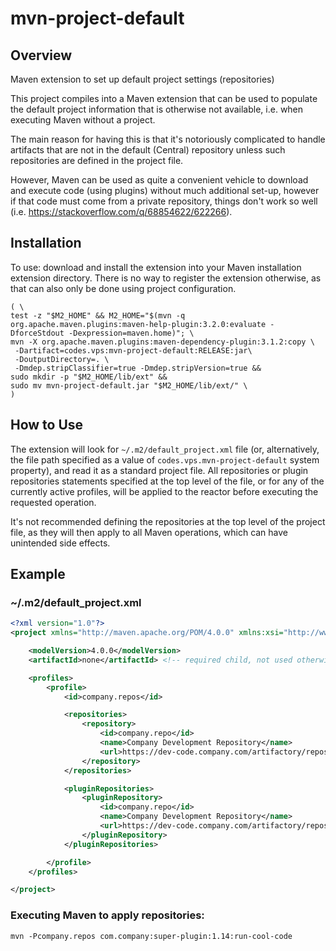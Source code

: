 # mvn-project-default
## Overview
Maven extension to set up default project settings (repositories)

This project compiles into a Maven extension that can be used to
populate the default project information that is otherwise not
available, i.e. when executing Maven without a project.

The main reason for having this is that it's notoriously complicated
to handle artifacts that are not in the default (Central) repository
unless such repositories are defined in the project file.

However, Maven can be used as quite a convenient vehicle to download
and execute code (using plugins) without much additional set-up, however
if that code must come from a private repository, things don't work
so well (i.e. https://stackoverflow.com/q/68854622/622266).

## Installation

To use: download and install the extension into your Maven installation
extension directory. There is no way to register the extension otherwise,
as that can also only be done using project configuration.

```shell
( \
test -z "$M2_HOME" && M2_HOME="$(mvn -q org.apache.maven.plugins:maven-help-plugin:3.2.0:evaluate -DforceStdout -Dexpression=maven.home)"; \
mvn -X org.apache.maven.plugins:maven-dependency-plugin:3.1.2:copy \
 -Dartifact=codes.vps:mvn-project-default:RELEASE:jar\
 -DoutputDirectory=. \
 -Dmdep.stripClassifier=true -Dmdep.stripVersion=true &&
sudo mkdir -p "$M2_HOME/lib/ext" && 
sudo mv mvn-project-default.jar "$M2_HOME/lib/ext/" \
)
```

## How to Use

The extension will look for `~/.m2/default_project.xml` file 
(or, alternatively, the file path specified as a value of `codes.vps.mvn-project-default` system property),
and read it as a standard project file. All repositories or plugin repositories statements specified at the
top level of the file, or for any of the currently active profiles, will be applied to the reactor before executing
the requested operation.

It's not recommended defining the repositories at the top level of the project file, as they will then
apply to all Maven operations, which can have unintended side effects.

## Example

### ~/.m2/default_project.xml
```xml
<?xml version="1.0"?>
<project xmlns="http://maven.apache.org/POM/4.0.0" xmlns:xsi="http://www.w3.org/2001/XMLSchema-instance" xsi:schemaLocation="http://maven.apache.org/POM/4.0.0 http://maven.apache.org/xsd/maven-4.0.0.xsd">

    <modelVersion>4.0.0</modelVersion>
    <artifactId>none</artifactId> <!-- required child, not used otherwise -->

    <profiles>
        <profile>
            <id>company.repos</id>

            <repositories>
                <repository>
                    <id>company.repo</id>
                    <name>Company Development Repository</name>
                    <url>https://dev-code.company.com/artifactory/repository</url>
                </repository>
            </repositories>

            <pluginRepositories>
                <pluginRepository>
                    <id>company.repo</id>
                    <name>Company Development Repository</name>
                    <url>https://dev-code.company.com/artifactory/repository</url>
                </pluginRepository>
            </pluginRepositories>

        </profile>
    </profiles>

</project>
```

### Executing Maven to apply repositories:
```shell
mvn -Pcompany.repos com.company:super-plugin:1.14:run-cool-code
```

